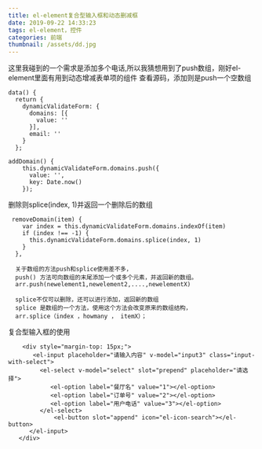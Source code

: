 ```yaml
---
title: el-element复合型输入框和动态删减框
date: 2019-09-22 14:33:23
tags: el-element，控件
categories: 前端
thumbnail: /assets/dd.jpg
---
```

这里我碰到的一个需求是添加多个电话,所以我猜想用到了push数组，刚好el-element里面有用到动态增减表单项的组件
查看源码，添加则是push一个空数组

    data() {
      return {
        dynamicValidateForm: {
          domains: [{
            value: ''
          }],
          email: ''
        }
      };

    addDomain() {
        this.dynamicValidateForm.domains.push({
          value: '',
          key: Date.now()
        });
删除则splice(index, 1)并返回一个删除后的数组

     removeDomain(item) {
        var index = this.dynamicValidateForm.domains.indexOf(item)
        if (index !== -1) {
          this.dynamicValidateForm.domains.splice(index, 1)
        }
      },

      关于数组的方法push和splice使用差不多，
      push() 方法可向数组的末尾添加一个或多个元素，并返回新的数组。
      arr.push(newelement1,newelement2,....,newelementX)

      splice不仅可以删除，还可以进行添加，返回新的数组
      splice 是数组的一个方法，使用这个方法会改变原来的数组结构，
      arr.splice（index ，howmany ， itemX）；


复合型输入框的使用

        <div style="margin-top: 15px;">
           <el-input placeholder="请输入内容" v-model="input3" class="input-with-select">
             <el-select v-model="select" slot="prepend" placeholder="请选择">
                <el-option label="餐厅名" value="1"></el-option>
                <el-option label="订单号" value="2"></el-option>
                <el-option label="用户电话" value="3"></el-option>
             </el-select>
                 <el-button slot="append" icon="el-icon-search"></el-button>
          </el-input>
       </div>